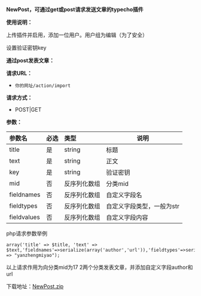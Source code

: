 **NewPost，可通过get或post请求发送文章的typecho插件**

**使用说明：** 

上传插件并启用，添加一位用户。用户组为编辑（为了安全）

设置验证密钥key


**通过post发表文章：** 

**请求URL：** 
- ` 你的网址/action/import `
  
**请求方式：**
- POST|GET 

**参数：** 

|参数名|必选|类型|说明|
|:----    |:---|:----- |-----   |
|title |  是  |    string   |    标题   |
|text |  是  |    string   |    正文   |
|key |  是  |    string   |    验证密钥   |
|mid | 否  |    反序列化数组   |    分类mid   |
|fieldnames |  否  |    反序列化数组   |    自定义字段名   |
|fieldtypes |  否  |    反序列化数组   |    自定义字段类型，一般为str   |
|fieldvalues |  否  |    反序列化数组   |    自定义字段内容   |

php请求参数举例

    array('title' => $title, 'text' => $text,'fieldnames'=>serialize(array('author','url')),'fieldtypes'=>serialize(array('str','str')),'fieldvalues'=>serialize(array($author,'0')),'mid'=>serialize(array(17,2)),'key' => "yanzhengmiyao");

以上请求作用为向分类mid为17 2两个分类发表文章，并添加自定义字段author和url

下载地址：[NewPost.zip][1]


  [1]: https://github.com/iLay1678/NewPost/releases/download/v1.1/NewPost.zip
